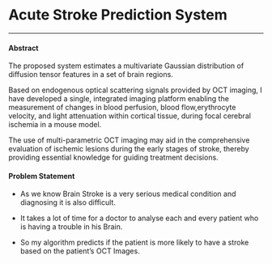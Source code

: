 # Acute Stroke Prediction System
___

#### Abstract

The proposed system estimates a multivariate Gaussian distribution of diffusion tensor features in a set of brain regions.

Based on endogenous optical scattering signals provided by OCT imaging, I have developed a single, integrated imaging platform enabling the measurement of changes in blood perfusion, blood flow,erythrocyte velocity, and light attenuation within cortical tissue, during focal cerebral ischemia in a mouse model.

The use of multi-parametric OCT imaging may aid in the comprehensive evaluation of ischemic lesions during the early stages of stroke, thereby providing essential knowledge for guiding treatment decisions.

#### Problem Statement

- As we know Brain Stroke is a very serious medical condition and diagnosing it
is also difficult.

- It takes a lot of time for a doctor to analyse each and every patient who is having
a trouble in his Brain.

- So my algorithm predicts if the patient is more likely to have a stroke based on
the patient’s OCT Images.